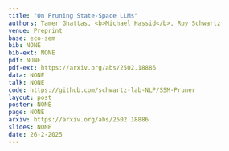 ```yaml
---
title: "On Pruning State-Space LLMs"
authors: Tamer Ghattas, <b>Michael Hassid</b>, Roy Schwartz 
venue: Preprint
base: eco-sem
bib: NONE
bib-ext: NONE
pdf: NONE
pdf-ext: https://arxiv.org/abs/2502.18886
data: NONE
talk: NONE
code: https://github.com/schwartz-lab-NLP/SSM-Pruner
layout: post
poster: NONE
page: NONE
arxiv: https://arxiv.org/abs/2502.18886
slides: NONE
date: 26-2-2025
---
```

